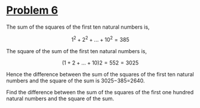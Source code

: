 # [Problem 6](https://projecteuler.net/problem=6)

The sum of the squares of the first ten natural numbers is,

$$1^2+2^2+...+10^2=385$$

The square of the sum of the first ten natural numbers is,

$$(1+2+...+10)2=552=3025$$

Hence the difference between the sum of the squares of the first ten natural numbers and the square of the sum is 3025−385=2640.

Find the difference between the sum of the squares of the first one hundred natural numbers and the square of the sum.
